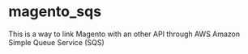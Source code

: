 # magento_sqs
This is a way to link Magento with an other API through AWS Amazon Simple Queue Service (SQS)
